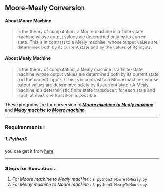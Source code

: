 ## Moore-Mealy Conversion

#### About Moore Machine
>In the theory of computation, a Moore machine is a finite-state machine whose output values are determined only by its current state. This is in contrast to a Mealy machine, whose output values are determined both by its current state and by the values of its inputs.


#### About Mealy Machine
>In the theory of computation, a Mealy machine is a finite-state machine whose output values are determined both by its current state and the current inputs. (This is in contrast to a Moore machine, whose output values are determined solely by its current state.) A Mealy machine is a deterministic finite-state transducer: for each state and input, at most one transition is possible

These programs are for conversion of _**[Moore machine to Mealy machine](https://github.com/bharatmazire/Python/blob/master/Additional%20Codes/MealyAndMoore/MooreToMealy.py)**_ and _**[Melay machine to Moore machine](https://github.com/bharatmazire/Python/blob/master/Additional%20Codes/MealyAndMoore/MealyToMoore.py)**_

___

### Requirenments : 
##### 1. Python3
you can get it from [here](https://www.python.org/downloads/)

___

### Steps for Execution : 
1. For *Moore machine to Mealy machine* : `$ python3 MooreToMealy.py`
2. For *Melay machine to Moore machine* : `$ python3 MealyToMoore.py`
